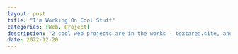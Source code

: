 ```yaml
---
layout: post
title: "I'm Working On Cool Stuff"
categories: [Web, Project]
description: "2 cool web projects are in the works - textarea.site, and an fxtwitter clone for Reddit links."
date: 2022-12-20
---
```

